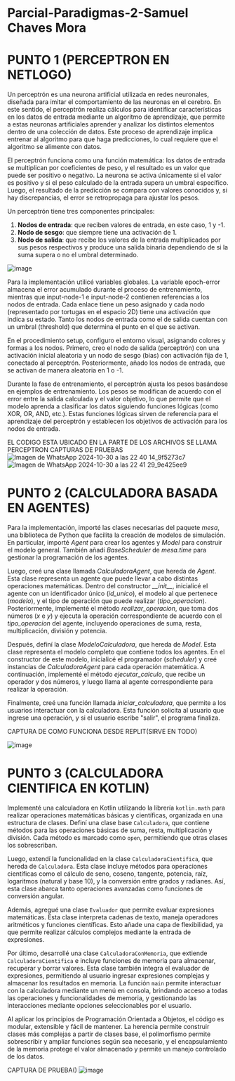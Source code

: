 # Parcial-Paradigmas-2-Samuel Chaves Mora
# PUNTO 1 (PERCEPTRON EN NETLOGO)
Un perceptrón es una neurona artificial utilizada en redes neuronales, diseñada para imitar el comportamiento de las neuronas en el cerebro. En este sentido, el perceptrón realiza cálculos para identificar características en los datos de entrada mediante un algoritmo de aprendizaje, que permite a estas neuronas artificiales aprender y analizar los distintos elementos dentro de una colección de datos. Este proceso de aprendizaje implica entrenar al algoritmo para que haga predicciones, lo cual requiere que el algoritmo se alimente con datos.

El perceptrón funciona como una función matemática: los datos de entrada se multiplican por coeficientes de peso, y el resultado es un valor que puede ser positivo o negativo. La neurona se activa únicamente si el valor es positivo y si el peso calculado de la entrada supera un umbral específico. Luego, el resultado de la predicción se compara con valores conocidos y, si hay discrepancias, el error se retropropaga para ajustar los pesos.

Un perceptrón tiene tres componentes principales:
1) **Nodos de entrada**: que reciben valores de entrada, en este caso, 1 y -1.
2) **Nodo de sesgo**: que siempre tiene una activación de 1.
3) **Nodo de salida**: que recibe los valores de la entrada multiplicados por sus pesos respectivos y produce una salida binaria dependiendo de si la suma supera o no el umbral determinado.

![image](https://github.com/user-attachments/assets/81c0d1af-7879-4a7e-a5e1-917127d4d970)



Para la implementación utilicé variables globales. La variable epoch-error almacena el error acumulado durante el proceso de entrenamiento, mientras que input-node-1 e input-node-2 contienen referencias a los nodos de entrada. Cada enlace tiene un peso asignado y cada nodo (representado por tortugas en el espacio 2D) tiene una activación que indica su estado. Tanto los nodos de entrada como el de salida cuentan con un umbral (threshold) que determina el punto en el que se activan.

En el procedimiento setup, configuro el entorno visual, asignando colores y formas a los nodos. Primero, creo el nodo de salida (perceptrón) con una activación inicial aleatoria y un nodo de sesgo (bias) con activación fija de 1, conectado al perceptrón. Posteriormente, añado los nodos de entrada, que se activan de manera aleatoria en 1 o -1.

Durante la fase de entrenamiento, el perceptrón ajusta los pesos basándose en ejemplos de entrenamiento. Los pesos se modifican de acuerdo con el error entre la salida calculada y el valor objetivo, lo que permite que el modelo aprenda a clasificar los datos siguiendo funciones lógicas (como XOR, OR, AND, etc.). Estas funciones lógicas sirven de referencia para el aprendizaje del perceptrón y establecen los objetivos de activación para los nodos de entrada.

EL CODIGO ESTA UBICADO EN LA PARTE DE LOS ARCHIVOS SE LLAMA PERCEPTRON
CAPTURAS DE PRUEBAS
![Imagen de WhatsApp 2024-10-30 a las 22 40 14_9f5273c7](https://github.com/user-attachments/assets/86e3aa75-81c2-42b4-bdf5-94ddd6010601)
![Imagen de WhatsApp 2024-10-30 a las 22 41 29_9e425ee9](https://github.com/user-attachments/assets/d45a4385-cc69-4a7a-baa1-2548fa687a6d)


# PUNTO 2 (CALCULADORA BASADA EN AGENTES)
Para la implementación, importé las clases necesarias del paquete *mesa*, una biblioteca de Python que facilita la creación de modelos de simulación. En particular, importé *Agent* para crear los agentes y *Model* para construir el modelo general. También añadí *BaseScheduler* de *mesa.time* para gestionar la programación de los agentes.

Luego, creé una clase llamada *CalculadoraAgent*, que hereda de *Agent*. Esta clase representa un agente que puede llevar a cabo distintas operaciones matemáticas. Dentro del constructor *\_\_init\_\_*, inicialicé el agente con un identificador único (*id_unico*), el modelo al que pertenece (*modelo*), y el tipo de operación que puede realizar (*tipo_operacion*). Posteriormente, implementé el método *realizar_operacion*, que toma dos números (*x* e *y*) y ejecuta la operación correspondiente de acuerdo con el *tipo_operacion* del agente, incluyendo operaciones de suma, resta, multiplicación, división y potencia.

Después, definí la clase *ModeloCalculadora*, que hereda de *Model*. Esta clase representa el modelo completo que contiene todos los agentes. En el constructor de este modelo, inicialicé el programador (*scheduler*) y creé instancias de *CalculadoraAgent* para cada operación matemática. A continuación, implementé el método *ejecutar_calculo*, que recibe un operador y dos números, y luego llama al agente correspondiente para realizar la operación.

Finalmente, creé una función llamada *iniciar_calculadora*, que permite a los usuarios interactuar con la calculadora. Esta función solicita al usuario que ingrese una operación, y si el usuario escribe "salir", el programa finaliza.

CAPTURA DE COMO FUNCIONA DESDE REPLIT(SIRVE EN TODO)

![image](https://github.com/user-attachments/assets/a60fddde-fd93-4352-ab46-89402fcdb7db)

# PUNTO 3 (CALCULADORA CIENTIFICA EN KOTLIN)


Implementé una calculadora en Kotlin utilizando la librería `kotlin.math` para realizar operaciones matemáticas básicas y científicas, organizada en una estructura de clases. Definí una clase base `Calculadora`, que contiene métodos para las operaciones básicas de suma, resta, multiplicación y división. Cada método es marcado como `open`, permitiendo que otras clases los sobrescriban.

Luego, extendí la funcionalidad en la clase `CalculadoraCientifica`, que hereda de `Calculadora`. Esta clase incluye métodos para operaciones científicas como el cálculo de seno, coseno, tangente, potencia, raíz, logaritmos (natural y base 10), y la conversión entre grados y radianes. Así, esta clase abarca tanto operaciones avanzadas como funciones de conversión angular.

Además, agregué una clase `Evaluador` que permite evaluar expresiones matemáticas. Esta clase interpreta cadenas de texto, maneja operadores aritméticos y funciones científicas. Esto añade una capa de flexibilidad, ya que permite realizar cálculos complejos mediante la entrada de expresiones.

Por último, desarrollé una clase `CalculadoraConMemoria`, que extiende `CalculadoraCientifica` e incluye funciones de memoria para almacenar, recuperar y borrar valores. Esta clase también integra el evaluador de expresiones, permitiendo al usuario ingresar expresiones complejas y almacenar los resultados en memoria. La función `main` permite interactuar con la calculadora mediante un menú en consola, brindando acceso a todas las operaciones y funcionalidades de memoria, y gestionando las interacciones mediante opciones seleccionables por el usuario.

Al aplicar los principios de Programación Orientada a Objetos, el código es modular, extensible y fácil de mantener. La herencia permite construir clases más complejas a partir de clases base, el polimorfismo permite sobrescribir y ampliar funciones según sea necesario, y el encapsulamiento de la memoria protege el valor almacenado y permite un manejo controlado de los datos.

CAPTURA DE PRUEBA()
![image](https://github.com/user-attachments/assets/3e207ce2-2382-4dc6-b372-6b2f2c2a5a98)

